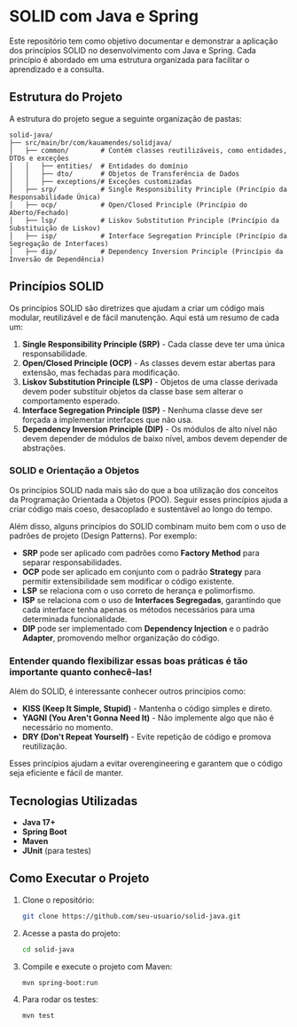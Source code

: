 # SOLID com Java e Spring

Este repositório tem como objetivo documentar e demonstrar a aplicação dos princípios SOLID no desenvolvimento com Java e Spring. Cada princípio é abordado em uma estrutura organizada para facilitar o aprendizado e a consulta.

## Estrutura do Projeto

A estrutura do projeto segue a seguinte organização de pastas:

```
solid-java/
├── src/main/br/com/kauamendes/solidjava/
│   ├── common/        # Contém classes reutilizáveis, como entidades, DTOs e exceções
│   │   ├── entities/  # Entidades do domínio
│   │   ├── dto/       # Objetos de Transferência de Dados
│   │   ├── exceptions/# Exceções customizadas
│   ├── srp/           # Single Responsibility Principle (Princípio da Responsabilidade Única)
│   ├── ocp/           # Open/Closed Principle (Princípio do Aberto/Fechado)
│   ├── lsp/           # Liskov Substitution Principle (Princípio da Substituição de Liskov)
│   ├── isp/           # Interface Segregation Principle (Princípio da Segregação de Interfaces)
│   ├── dip/           # Dependency Inversion Principle (Princípio da Inversão de Dependência)
```

## Princípios SOLID

Os princípios SOLID são diretrizes que ajudam a criar um código mais modular, reutilizável e de fácil manutenção. Aqui está um resumo de cada um:

1. **Single Responsibility Principle (SRP)** - Cada classe deve ter uma única responsabilidade.
2. **Open/Closed Principle (OCP)** - As classes devem estar abertas para extensão, mas fechadas para modificação.
3. **Liskov Substitution Principle (LSP)** - Objetos de uma classe derivada devem poder substituir objetos da classe base sem alterar o comportamento esperado.
4. **Interface Segregation Principle (ISP)** - Nenhuma classe deve ser forçada a implementar interfaces que não usa.
5. **Dependency Inversion Principle (DIP)** - Os módulos de alto nível não devem depender de módulos de baixo nível, ambos devem depender de abstrações.

### SOLID e Orientação a Objetos

Os princípios SOLID nada mais são do que a boa utilização dos conceitos da Programação Orientada a Objetos (POO). Seguir esses princípios ajuda a criar código mais coeso, desacoplado e sustentável ao longo do tempo.

Além disso, alguns princípios do SOLID combinam muito bem com o uso de padrões de projeto (Design Patterns). Por exemplo:
- **SRP** pode ser aplicado com padrões como **Factory Method** para separar responsabilidades.
- **OCP** pode ser aplicado em conjunto com o padrão **Strategy** para permitir extensibilidade sem modificar o código existente.
- **LSP** se relaciona com o uso correto de herança e polimorfismo.
- **ISP** se relaciona com o uso de **Interfaces Segregadas**, garantindo que cada interface tenha apenas os métodos necessários para uma determinada funcionalidade.
- **DIP** pode ser implementado com **Dependency Injection** e o padrão **Adapter**, promovendo melhor organização do código.

### Entender quando flexibilizar essas boas práticas é tão importante quanto conhecê-las!

Além do SOLID, é interessante conhecer outros princípios como:
- **KISS (Keep It Simple, Stupid)** - Mantenha o código simples e direto.
- **YAGNI (You Aren't Gonna Need It)** - Não implemente algo que não é necessário no momento.
- **DRY (Don't Repeat Yourself)** - Evite repetição de código e promova reutilização.

Esses princípios ajudam a evitar overengineering e garantem que o código seja eficiente e fácil de manter.

## Tecnologias Utilizadas

- **Java 17+**
- **Spring Boot**
- **Maven**
- **JUnit** (para testes)

## Como Executar o Projeto

1. Clone o repositório:
   ```sh
   git clone https://github.com/seu-usuario/solid-java.git
   ```

2. Acesse a pasta do projeto:
   ```sh
   cd solid-java
   ```

3. Compile e execute o projeto com Maven:
   ```sh
   mvn spring-boot:run
   ```

4. Para rodar os testes:
   ```sh
   mvn test
   ```
